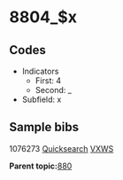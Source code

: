 # 8804\_$x

## Codes

-   Indicators
    -   First: 4
    -   Second: \_
-   Subfield: x

## Sample bibs

1076273 [Quicksearch](https://search.library.yale.edu/catalog/1076273) [VXWS](http://prodorbis.library.yale.edu:7014/vxws/GetHoldingsService?bibId=1076273)

**Parent topic:**[880](../../tags/880/880.md)

